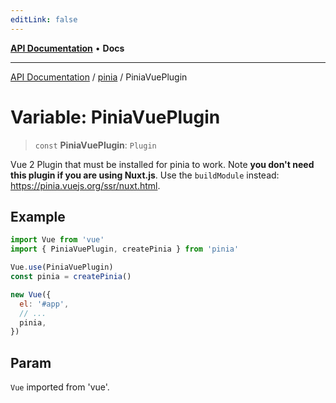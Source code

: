 ```yaml
---
editLink: false
---
```


[**API Documentation**](../../index.md) • **Docs**

***

[API Documentation](../../index.md) / [pinia](../index.md) / PiniaVuePlugin

# Variable: PiniaVuePlugin

> `const` **PiniaVuePlugin**: `Plugin`

Vue 2 Plugin that must be installed for pinia to work. Note **you don't need
this plugin if you are using Nuxt.js**. Use the `buildModule` instead:
https://pinia.vuejs.org/ssr/nuxt.html.

## Example

```js
import Vue from 'vue'
import { PiniaVuePlugin, createPinia } from 'pinia'

Vue.use(PiniaVuePlugin)
const pinia = createPinia()

new Vue({
  el: '#app',
  // ...
  pinia,
})
```

## Param

`Vue` imported from 'vue'.
